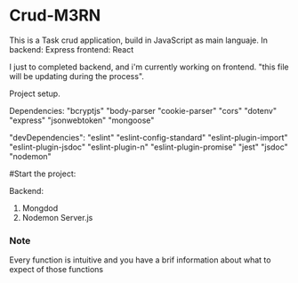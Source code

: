 # Crud-M3RN

This is a Task crud application, build in JavaScript as main languaje. 
In backend: Express 
frontend: React

I just to completed backend, and i'm currently working on frontend. "this file will be updating during the process". 

Project setup.

Dependencies:
    "bcryptjs"
    "body-parser
    "cookie-parser"
    "cors"
    "dotenv"
    "express"
    "jsonwebtoken"
    "mongoose"
    
"devDependencies": 
    "eslint"
    "eslint-config-standard"
    "eslint-plugin-import"
    "eslint-plugin-jsdoc"
    "eslint-plugin-n"
    "eslint-plugin-promise"
    "jest"
    "jsdoc"
    "nodemon"
  

#Start the project:

Backend:
1. Mongdod
2. Nodemon Server.js

### Note ##

Every function is intuitive and you have a brif information about what to expect of those functions
